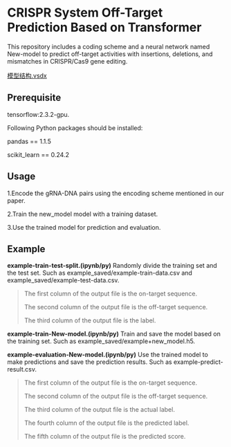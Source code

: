 # **CRISPR System Off-Target Prediction Based on Transformer**
This repository includes a coding scheme and a neural network named New-model to predict off-target activities with insertions, deletions, and mismatches in CRISPR/Cas9 gene editing. 

 [模型结构.vsdx](..\..\论文\绘图与表格\模型结构.vsdx) 

## Prerequisite
tensorflow:2.3.2-gpu.

Following Python packages should be installed:

pandas == 1.1.5

scikit_learn == 0.24.2

## Usage
1.Encode the gRNA-DNA pairs using the encoding scheme mentioned in our paper.

2.Train the new_model model with a training dataset.

3.Use the trained model for prediction and evaluation.

## Example
**example-train-test-split.(ipynb/py)** Randomly divide the training set and the test set. Such as example_saved/example-train-data.csv and example_saved/example-test-data.csv.

> The first column of the output file is the on-target sequence.
> 
> The second column of the output file is the off-target sequence.
> 
> The third column of the output file is the label.

**example-train-New-model.(ipynb/py)** Train and save the model based on the training set. Such as example_saved/example+new_model.h5.

**example-evaluation-New-model.(ipynb/py)** Use the trained model to make predictions and save the prediction results. Such as example-predict-result.csv.

> The first column of the output file is the on-target sequence.
> 
> The second column of the output file is the off-target sequence.
> 
> The third column of the output file is the actual label.
> 
> The fourth column of the output file is the predicted label.
> 
> The fifth column of the output file is the predicted score.